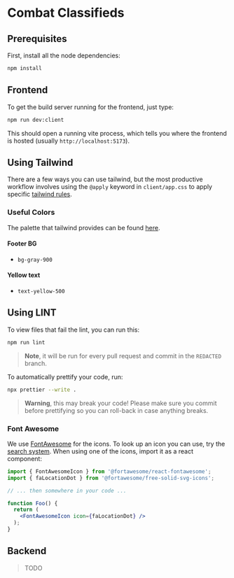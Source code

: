 # Combat Classifieds

## Prerequisites

First, install all the node dependencies:

```bash
npm install
```

## Frontend

To get the build server running for the frontend, just type:

```bash
npm run dev:client
```

This should open a running vite process, which tells you where the frontend is hosted
(usually `http://localhost:5173`).

## Using Tailwind

There are a few ways you can use tailwind, but the most productive workflow involves using the
`@apply` keyword in `client/app.css` to apply specific
[tailwind rules](https://tailwindcss.com/docs/font-weight).

### Useful Colors

The palette that tailwind provides can be found [here](https://tailwindcss.com/docs/customizing-colors).

#### Footer BG

- `bg-gray-900`

#### Yellow text

- `text-yellow-500`

## Using LINT

To view files that fail the lint, you can run this:

```bash
npm run lint
```

> **Note**, it will be run for every pull request and commit in the `REDACTED` branch.

To automatically prettify your code, run:

```bash
npx prettier --write .
```

> **Warning**, this may break your code! Please make sure you commit before prettifying
> so you can roll-back in case anything breaks.

### Font Awesome

We use [FontAwesome](https://fontawesome.com) for the icons. To look up an icon you can use, try the
[search system](https://fontawesome.com/search). When using one of the icons, import it as
a react component:

```jsx
import { FontAwesomeIcon } from '@fortawesome/react-fontawesome';
import { faLocationDot } from '@fortawesome/free-solid-svg-icons';

// ... then somewhere in your code ...

function Foo() {
  return (
    <FontAwesomeIcon icon={faLocationDot} />
  );
}
```


## Backend

> TODO
